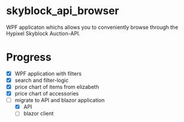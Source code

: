 # skyblock_api_browser
WPF applicaton whichs allows you to conveniently browse through the Hypixel Skyblock Auction-API.

# Progress
- [x] WPF application with filters
- [x] search and filter-logic
- [x] price chart of items from elizabeth
- [x] price chart of accessories
- [ ] migrate to API and blazor application
  - [x] API
  - [ ] blazor client
